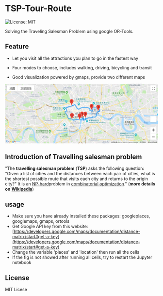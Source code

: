 # TSP-Tour-Route

[![License: MIT](https://img.shields.io/badge/License-MIT-yellow.svg)](https://opensource.org/licenses/MIT)

Solving the Traveling Salesman Problem using google OR-Tools.

## Feature

* Let you visit all the attractions you plan to go in the fastest way

* Four modes to choose, includes walking, driving, bicycling and transit

* Good visualization powered by gmaps, provide two different maps

![route showed on the map](googlemap.JPG)

## Introduction of Travelling salesman problem

"The **travelling salesman problem** (**TSP**) asks the following question: "Given a list of cities and the distances between each pair of cities, what is the shortest possible route that visits each city and returns to the origin city?" It is an [NP-hard](https://en.wikipedia.org/wiki/NP-hardness)problem in [combinatorial optimization](https://en.wikipedia.org/wiki/Combinatorial_optimization)." (**more details on** [**Wikipedia**](https://en.wikipedia.org/wiki/Travelling_salesman_problem))

## usage

* Make sure you have already installed these packages: googleplaces, googlemaps, gmaps, ortools
* Get Google API key from this website: [https://developers.google.com/maps/documentation/distance-matrix/start#get-a-key](https://developers.google.com/maps/documentation/distance-matrix/start#get-a-key)
* Change the variable 'places' and 'location' then run all the cells
* If the fig is not showed after running all cells, try to restart the Jupyter notebook

## License
MIT Licese
